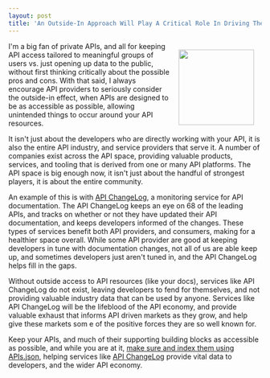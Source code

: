 ```yaml
---
layout: post
title: 'An Outside-In Approach Will Play A Critical Role In Driving The API Economy'
---
```

<p><img style="padding: 15px;" src="http://kinlane-productions.s3.amazonaws.com/api-evangelist-site/blog/api-changelog-eye-icon.jpeg" alt="" width="150" align="right" /></p>
<p>I'm a big fan of private APIs, and all for keeping API access tailored to meaningful groups of users vs. just opening up data to the public, without first thinking critically about the possible pros and cons. With that said, I always encourage API providers to seriously consider the outside-in effect, when APIs are designed to be as accessible as possible, allowing unintended things to occur around your API resources.</p>
<p>It isn't just about the developers who are directly working with your API, it is also the entire API industry, and service providers that serve it. A number of companies exist across the API space, providing valuable products, services, and tooling that is derived from one or many API platforms. The API space is big enough now, it isn't just about the handful of strongest players, it is about the entire community.</p>
<p>An example of this is with <a href="https://www.apichangelog.com/">API ChangeLog</a>, a monitoring service for API documentation. The API ChangeLog keeps an eye on 68 of the leading APIs, and tracks on whether or not they have updated their API documentation, and keeps developers informed of the changes. These types of services benefit both API providers, and consumers, making for a healthier space overall. While some API provider are good at keeping developers in tune with documentation changes, not all of us are able keep up, and sometimes developers just aren't tuned in, and the API ChangeLog helps fill in the gaps.</p>
<p>Without outside access to API resources (like your docs), services like API ChangeLog do not exist, leaving developers to fend for themselves, and not providing valuable industry data that can be used by anyone. Services like API ChangeLog will be the lifeblood of the API economy, and provide valuable exhaust that informs API driven markets as they grow, and help give these markets som e of the positive forces they are so well known for.</p>
<p>Keep your APIs, and much of their supporting building blocks as accessible as possible, and while you are at it, <a href="http://apisjson.org">make sure and index them using APIs.json</a>, helping services like <a href="https://www.apichangelog.com/">API ChangeLog</a> provide vital data to developers, and the wider API economy.</p>